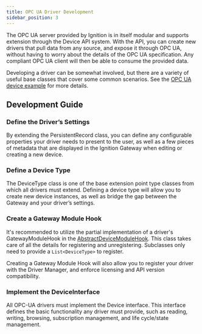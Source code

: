```yaml
---
title: OPC UA Driver Development
sidebar_position: 3
---
```


The OPC UA server provided by Ignition is in itself modular and supports extension through the Device API system. With the API, you can create new drivers that pull data from any source, and expose it through OPC UA, without having to worry about the details of the OPC UA specification. Any compliant OPC UA client will then be able to consume the provided data. 

Developing a driver can be somewhat involved, but there are a variety of useful base classes that cover some common scenarios. See the [OPC UA device example](https://github.com/inductiveautomation/ignition-sdk-examples/tree/master/opc-ua-device) for more details. 

## Development Guide

### Define the Driver’s Settings

By extending the PersistentRecord class, you can define any configurable properties your driver needs to present to the user, as well as a few pieces of metadata that are displayed in the Ignition Gateway when editing or creating a new device. 

### Define a Device Type

The DeviceType class is one of the base extension point type classes from which all drivers must extend. Defining a device type will allow you to create new device instances, as well as bridge the gap between the Gateway and your driver’s settings.

### Create a Gateway Module Hook

It's recommended to utilize the partial implementation of a driver's GatewayModuleHook in the [AbstractDeviceModuleHook](https://github.com/inductiveautomation/ignition-sdk-examples/blob/master/opc-ua-device/opc-ua-device-gateway/src/main/java/com/inductiveautomation/ignition/examples/tagdriver/ModuleHook.java). This class takes care of all the details for registering and unregistering. Subclasses only need to provide a `List<DeviceType>` to register. 

Creating a Gateway Module Hook will also allow you to register your driver with the Driver Manager, and enforce licensing and API version compatibility.

### Implement the DeviceInterface

All OPC-UA drivers must implement the Device interface. This interface defines the basic functionality any driver must provide, such as reading, writing, browsing, subscription management, and life cycle/state management. 
